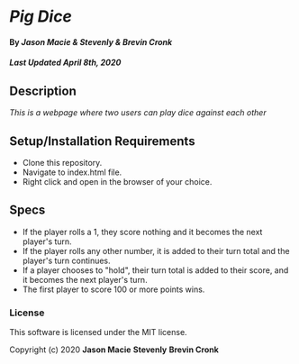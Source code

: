 # _Pig Dice_

#### By _**Jason Macie & Stevenly & Brevin Cronk**_
##### _Last Updated April 8th, 2020_

## Description

_This is a webpage where two users can play dice against each other_

## Setup/Installation Requirements

* Clone this repository.
* Navigate to index.html file.
* Right click and open in the browser of your choice.

## Specs

* If the player rolls a 1, they score nothing and it becomes the next player's turn.
* If the player rolls any other number, it is added to their turn total and the player's turn continues.
* If a player chooses to "hold", their turn total is added to their score, and it becomes the next player's turn.
* The first player to score 100 or more points wins.




### License

This software is licensed under the MIT license.

Copyright (c) 2020 **Jason Macie** **Stevenly** **Brevin Cronk**
